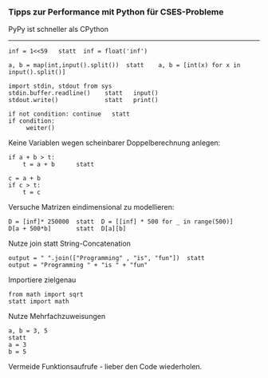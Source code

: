 ### Tipps zur Performance mit Python für CSES-Probleme

PyPy ist schneller als CPython 

---

```
inf = 1<<59   statt  inf = float('inf')   
```


```
a, b = map(int,input().split())  statt    a, b = [int(x) for x in input().split()]
```

```
import stdin, stdout from sys
stdin.buffer.readline()    statt   input()
stdout.write()             statt   print()
```

```
if not condition: continue   statt
if condition:
     weiter()
```

Keine Variablen wegen scheinbarer Doppelberechnung anlegen:

```
if a + b > t:
    t = a + b      statt

c = a + b
if c > t:
    t = c
```

Versuche Matrizen eindimensional zu modellieren:

```
D = [inf]* 250000  statt  D = [[inf] * 500 for _ in range(500)]
D[a + 500*b]       statt  D[a][b] 
```

Nutze join statt String-Concatenation
```
output = " ".join(["Programming" , "is", "fun"])  statt
output = "Programming " + "is " + "fun"
```

Importiere zielgenau
```
from math import sqrt
statt import math 
```

Nutze Mehrfachzuweisungen
```
a, b = 3, 5
statt 
a = 3
b = 5
```

Vermeide Funktionsaufrufe - lieber den Code wiederholen.


 



